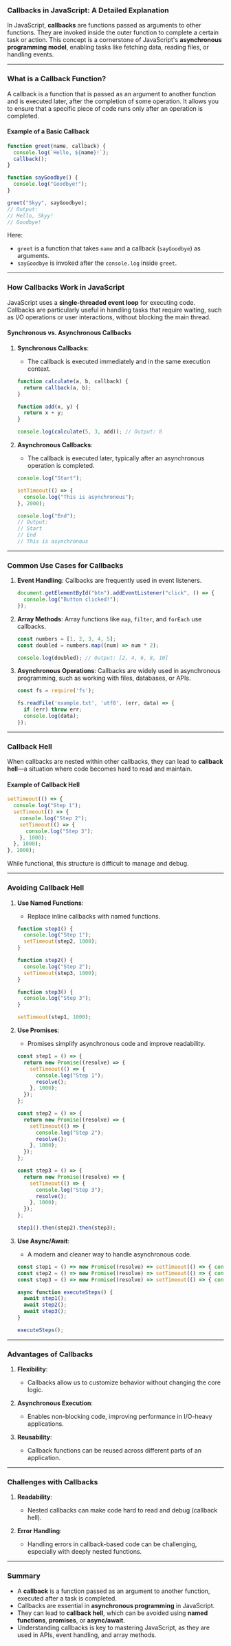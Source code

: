 ### **Callbacks in JavaScript: A Detailed Explanation**

In JavaScript, **callbacks** are functions passed as arguments to other functions. They are invoked inside the outer function to complete a certain task or action. This concept is a cornerstone of JavaScript's **asynchronous programming model**, enabling tasks like fetching data, reading files, or handling events.

---

### **What is a Callback Function?**

A callback is a function that is passed as an argument to another function and is executed later, after the completion of some operation. It allows you to ensure that a specific piece of code runs only after an operation is completed.

#### **Example of a Basic Callback**
```javascript
function greet(name, callback) {
  console.log(`Hello, ${name}!`);
  callback();
}

function sayGoodbye() {
  console.log("Goodbye!");
}

greet("Skyy", sayGoodbye);
// Output:
// Hello, Skyy!
// Goodbye!
```

Here:
- `greet` is a function that takes `name` and a callback (`sayGoodbye`) as arguments.
- `sayGoodbye` is invoked after the `console.log` inside `greet`.

---

### **How Callbacks Work in JavaScript**

JavaScript uses a **single-threaded event loop** for executing code. Callbacks are particularly useful in handling tasks that require waiting, such as I/O operations or user interactions, without blocking the main thread.

#### **Synchronous vs. Asynchronous Callbacks**

1. **Synchronous Callbacks**:
   - The callback is executed immediately and in the same execution context.
   ```javascript
   function calculate(a, b, callback) {
     return callback(a, b);
   }

   function add(x, y) {
     return x + y;
   }

   console.log(calculate(5, 3, add)); // Output: 8
   ```

2. **Asynchronous Callbacks**:
   - The callback is executed later, typically after an asynchronous operation is completed.
   ```javascript
   console.log("Start");

   setTimeout(() => {
     console.log("This is asynchronous");
   }, 2000);

   console.log("End");
   // Output:
   // Start
   // End
   // This is asynchronous
   ```

---

### **Common Use Cases for Callbacks**

1. **Event Handling**:
   Callbacks are frequently used in event listeners.
   ```javascript
   document.getElementById("btn").addEventListener("click", () => {
     console.log("Button clicked!");
   });
   ```

2. **Array Methods**:
   Array functions like `map`, `filter`, and `forEach` use callbacks.
   ```javascript
   const numbers = [1, 2, 3, 4, 5];
   const doubled = numbers.map((num) => num * 2);

   console.log(doubled); // Output: [2, 4, 6, 8, 10]
   ```

3. **Asynchronous Operations**:
   Callbacks are widely used in asynchronous programming, such as working with files, databases, or APIs.
   ```javascript
   const fs = require('fs');

   fs.readFile('example.txt', 'utf8', (err, data) => {
     if (err) throw err;
     console.log(data);
   });
   ```

---

### **Callback Hell**

When callbacks are nested within other callbacks, they can lead to **callback hell**—a situation where code becomes hard to read and maintain.

#### **Example of Callback Hell**
```javascript
setTimeout(() => {
  console.log("Step 1");
  setTimeout(() => {
    console.log("Step 2");
    setTimeout(() => {
      console.log("Step 3");
    }, 1000);
  }, 1000);
}, 1000);
```

While functional, this structure is difficult to manage and debug.

---

### **Avoiding Callback Hell**

1. **Use Named Functions**:
   - Replace inline callbacks with named functions.
   ```javascript
   function step1() {
     console.log("Step 1");
     setTimeout(step2, 1000);
   }

   function step2() {
     console.log("Step 2");
     setTimeout(step3, 1000);
   }

   function step3() {
     console.log("Step 3");
   }

   setTimeout(step1, 1000);
   ```

2. **Use Promises**:
   - Promises simplify asynchronous code and improve readability.
   ```javascript
   const step1 = () => {
     return new Promise((resolve) => {
       setTimeout(() => {
         console.log("Step 1");
         resolve();
       }, 1000);
     });
   };

   const step2 = () => {
     return new Promise((resolve) => {
       setTimeout(() => {
         console.log("Step 2");
         resolve();
       }, 1000);
     });
   };

   const step3 = () => {
     return new Promise((resolve) => {
       setTimeout(() => {
         console.log("Step 3");
         resolve();
       }, 1000);
     });
   };

   step1().then(step2).then(step3);
   ```

3. **Use Async/Await**:
   - A modern and cleaner way to handle asynchronous code.
   ```javascript
   const step1 = () => new Promise((resolve) => setTimeout(() => { console.log("Step 1"); resolve(); }, 1000));
   const step2 = () => new Promise((resolve) => setTimeout(() => { console.log("Step 2"); resolve(); }, 1000));
   const step3 = () => new Promise((resolve) => setTimeout(() => { console.log("Step 3"); resolve(); }, 1000));

   async function executeSteps() {
     await step1();
     await step2();
     await step3();
   }

   executeSteps();
   ```

---

### **Advantages of Callbacks**

1. **Flexibility**:
   - Callbacks allow us to customize behavior without changing the core logic.

2. **Asynchronous Execution**:
   - Enables non-blocking code, improving performance in I/O-heavy applications.

3. **Reusability**:
   - Callback functions can be reused across different parts of an application.

---

### **Challenges with Callbacks**

1. **Readability**:
   - Nested callbacks can make code hard to read and debug (callback hell).

2. **Error Handling**:
   - Handling errors in callback-based code can be challenging, especially with deeply nested functions.

---

### **Summary**

- A **callback** is a function passed as an argument to another function, executed after a task is completed.
- Callbacks are essential in **asynchronous programming** in JavaScript.
- They can lead to **callback hell**, which can be avoided using **named functions**, **promises**, or **async/await**.
- Understanding callbacks is key to mastering JavaScript, as they are used in APIs, event handling, and array methods.